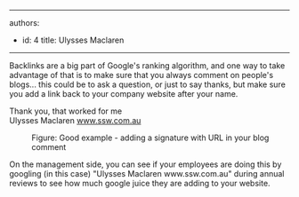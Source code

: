 

---
authors:
  - id: 4
    title: Ulysses Maclaren
---




<span class='intro'> <p class="ssw15-rteElement-P">​Backlinks are a big part of Google's ranking algorithm, and one way to take advantage of that is to make sure that you always comment on people's blogs... this could be to ask a question, or just to say thanks, but make sure you add a link back to your company website after your name.​<br></p><p class="ssw15-rteElement-GreyBox">Thank you, that worked for me<br>Ulysses Maclaren 
      <a href="https&#58;//ssw.com.au/">www.ssw.com.au​</a>&#160;<span style="background-color&#58;#ffffff;">​​</span></p><dd class="ssw15-rteElement-FigureGood">
Figure&#58; Good example - adding a signature with URL in your blog ​​​comment</dd> </span>

<p>On the management side, you can see if your employees are doing this by googling (in this case) &quot;Ulysses Maclaren www.ssw.com.au&quot;&#160;during annual reviews to see how much google juice they are adding to your website.</p>


